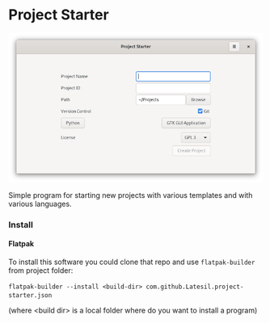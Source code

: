 # Project Starter

<p align="center">
  <img src="https://raw.githubusercontent.com/Latesil/project-starter/master/project-starter-screenshot-1.png" style="max-width:100%;">
</p>

Simple program for starting new projects with various templates and with various languages.


### Install

#### Flatpak

To install this software you could clone that repo and use `flatpak-builder` from project folder:

`flatpak-builder --install <build-dir> com.github.Latesil.project-starter.json`

(where \<build dir\> is a local folder where do you want to install a program)
